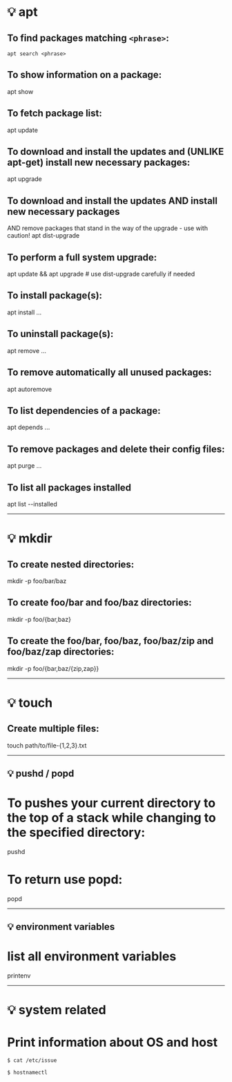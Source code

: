 # 💡️ apt

## To find packages matching `<phrase>`:
`apt search <phrase>`

## To show information on a package:
apt show <package>

## To fetch package list:
apt update

## To download and install the updates and (UNLIKE apt-get) install new necessary packages:
apt upgrade

## To download and install the updates AND install new necessary packages
AND remove packages that stand in the way of the upgrade - use with caution!
apt dist-upgrade

## To perform a full system upgrade:
apt update && apt upgrade # use dist-upgrade carefully if needed

## To install package(s):
apt install <package>...

## To uninstall package(s):
apt remove <package>...

## To remove automatically all unused packages:
apt autoremove

## To list dependencies of a package:
apt depends <package>...

## To remove packages and delete their config files:
apt purge <package>...

## To list all packages installed
apt list --installed

---

# 💡️ mkdir

## To create nested directories:
mkdir -p foo/bar/baz

## To create foo/bar and foo/baz directories:
mkdir -p foo/{bar,baz}

## To create the foo/bar, foo/baz, foo/baz/zip and foo/baz/zap directories:
mkdir -p foo/{bar,baz/{zip,zap}}

---

# 💡️ touch

## Create multiple files:
touch path/to/file-{1,2,3}.txt

---

## 💡️ pushd / popd

# To pushes your current directory to the top of a stack while changing to the specified directory:
pushd <directory>

# To return use popd:
popd

---

## 💡️ environment variables

# list all environment variables
printenv

---

# 💡️ system related 

# Print information about OS and host

`$ cat /etc/issue`

`$ hostnamectl`
